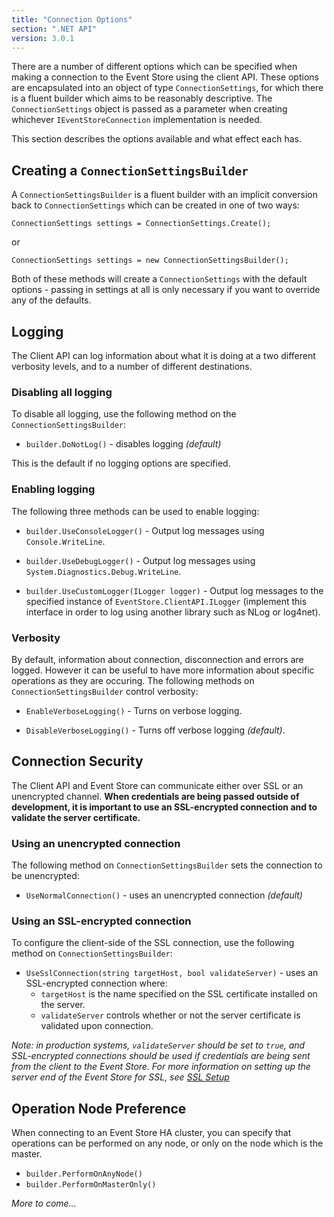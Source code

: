 ```yaml
---
title: "Connection Options"
section: ".NET API"
version: 3.0.1
---
```


There are a number of different options which can be specified when making a connection to the Event Store using the client API. These options are encapsulated into an object of type `ConnectionSettings`, for which there is a fluent builder which aims to be reasonably descriptive. The `ConnectionSettings` object is passed as a parameter when creating whichever `IEventStoreConnection` implementation is needed.

This section describes the options available and what effect each has.

## Creating a `ConnectionSettingsBuilder`

A `ConnectionSettingsBuilder` is a fluent builder with an implicit conversion back to `ConnectionSettings` which can be created in one of two ways:

```
ConnectionSettings settings = ConnectionSettings.Create();
```

or

```
ConnectionSettings settings = new ConnectionSettingsBuilder();
```

Both of these methods will create a `ConnectionSettings` with the default options - passing in settings at all is only necessary if you want to override any of the defaults.

## Logging

The Client API can log information about what it is doing at a two different verbosity levels, and to a number of different destinations.

### Disabling all logging

To disable all logging, use the following method on the `ConnectionSettingsBuilder`:

- `builder.DoNotLog()` - disables logging *(default)*

This is the default if no logging options are specified.

### Enabling logging

The following three methods can be used to enable logging:

- `builder.UseConsoleLogger()` - Output log messages using `Console.WriteLine`.

- `builder.UseDebugLogger()` - Output log messages using `System.Diagnostics.Debug.WriteLine`.

- `builder.UseCustomLogger(ILogger logger)` - Output log messages to the specified instance of `EventStore.ClientAPI.ILogger` (implement this interface in order to log using another library such as NLog or log4net).

### Verbosity

By default, information about connection, disconnection and errors are logged. However it can be useful to have more information about specific operations as they are occuring. The following methods on `ConnectionSettingsBuilder` control verbosity:

- `EnableVerboseLogging()` - Turns on verbose logging.

- `DisableVerboseLogging()` - Turns off verbose logging *(default)*.

## Connection Security

The Client API and Event Store can communicate either over SSL or an unencrypted channel. **When credentials are being passed outside of development, it is important to use an SSL-encrypted connection and to validate the server certificate.**

### Using an unencrypted connection

The following method on `ConnectionSettingsBuilder` sets the connection to be unencrypted:

- `UseNormalConnection()` - uses an unencrypted connection *(default)*

### Using an SSL-encrypted connection

To configure the client-side of the SSL connection, use the following method on `ConnectionSettingsBuilder`:

- `UseSslConnection(string targetHost, bool validateServer)` - uses an SSL-encrypted connection where:
	- `targetHost` is the name specified on the SSL certificate installed on the server.
	- `validateServer` controls whether or not the server certificate is validated upon connection.

*Note: in production systems, `validateServer` should be set to `true`, and SSL-encrypted connections should be used if credentials are being sent from the client to the Event Store. For more information on setting up the server end of the Event Store for SSL, see [SSL Setup](wiki/Setting-Up-SSL-In-Windows)*

## Operation Node Preference

When connecting to an Event Store HA cluster, you can specify that operations can be performed on any node, or only on the node which is the master.

- `builder.PerformOnAnyNode()`
- `builder.PerformOnMasterOnly()`

*More to come…*